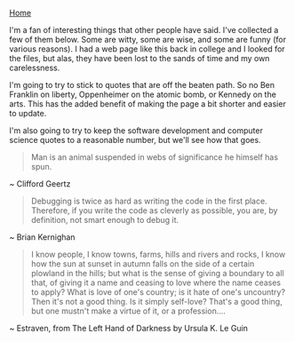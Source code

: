 [Home](index.html)

I'm a fan of interesting things that other people have said. I've collected a few of them below.
Some are witty, some are wise, and some are funny (for various reasons). I had a web page like this
back in college and I looked for the files, but alas, they have been lost to the sands of time and
my own carelessness.

I'm going to try to stick to quotes that are off the beaten path. So no Ben Franklin on liberty, 
Oppenheimer on the atomic bomb, or Kennedy on the arts. This has the added benefit of making the
page a bit shorter and easier to update.

I'm also going to try to keep the software development and computer science quotes to a reasonable
number, but we'll see how that goes.

  > Man is an animal suspended in webs of significance he himself has spun.

~ Clifford Geertz

  > Debugging is twice as hard as writing the code in the first place. Therefore, if you write the
  > code as cleverly as possible, you are, by definition, not smart enough to debug it.

~ Brian Kernighan

  > I know people, I know towns, farms, hills and rivers and rocks, I know how the sun at sunset in
  > autumn falls on the side of a certain plowland in the hills; but what is the sense of giving a
  > boundary to all that, of giving it a name and ceasing to love where the name ceases to apply?
  > What is love of one's country; is it hate of one's uncountry? Then it's not a good thing. Is it
  > simply self-love? That's a good thing, but one mustn't make a virtue of it, or a profession....

~ Estraven, from The Left Hand of Darkness by Ursula K. Le Guin


